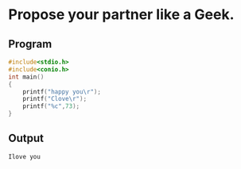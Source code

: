 # Propose your partner like a Geek.

## Program
```cpp
#include<stdio.h>
#include<conio.h>
int main()
{
	printf("happy you\r");
	printf("Clove\r");
	printf("%c",73);
}
```

## Output
```cpp
Ilove you
```
